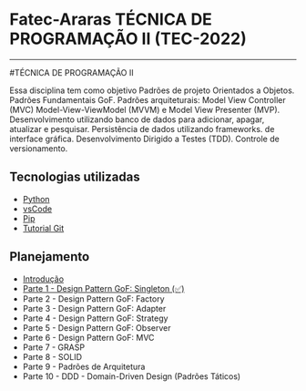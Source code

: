 # Fatec-Araras TÉCNICA DE PROGRAMAÇÃO II (TEC-2022)
---

#TÉCNICA DE PROGRAMAÇÃO II

Essa disciplina tem como objetivo Padrões de projeto Orientados a Objetos. Padrões Fundamentais GoF. Padrões arquiteturais: Model View Controller (MVC) Model-View-ViewModel (MVVM) e Model View Presenter (MVP). Desenvolvimento utilizando banco de dados para adicionar, apagar, atualizar e pesquisar. Persistência de dados utilizando frameworks. de interface gráfica. Desenvolvimento Dirigido a Testes (TDD). Controle de versionamento.

## Tecnologias utilizadas
- [Python](https://www.python.org/)
- [vsCode](https://code.visualstudio.com/)
- [Pip](https://www.geeksforgeeks.org/how-to-install-pip-on-windows/)
- [Tutorial Git](https://gist.github.com/leocomelli/2545add34e4fec21ec16)

## Planejamento
- [Introdução](https://github.com/aceiro/fatec-tec-2022/blob/main/docs/aula-0/Tecnicas_Programacao-Aula-01-Fatec_Araras.pdf)
- [Parte 1 - Design Pattern GoF: Singleton (✅)](https://github.com/aceiro/fatec-tec-2022/blob/main/docs/aula-1.md)
- Parte 2 - Design Pattern GoF: Factory
- Parte 3 - Design Pattern GoF: Adapter
- Parte 4 - Design Pattern GoF: Strategy
- Parte 5 - Design Pattern GoF: Observer
- Parte 6 - Design Pattern GoF: MVC
- Parte 7 - GRASP
- Parte 8 - SOLID
- Parte 9 - Padrões de Arquitetura
- Parte 10 - DDD - Domain-Driven Design (Padrões Táticos)

